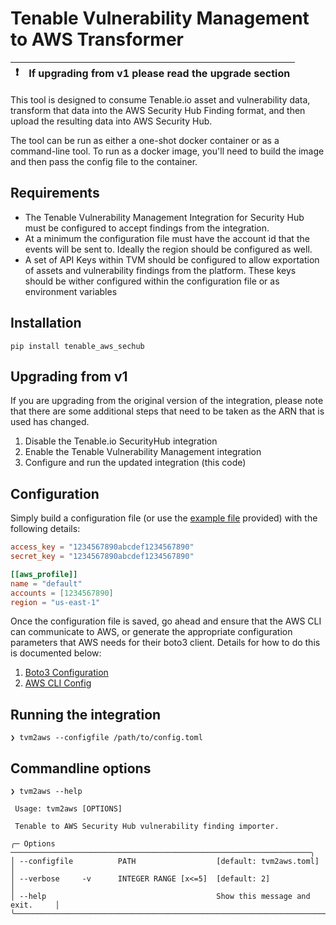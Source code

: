# Tenable Vulnerability Management to AWS Transformer

| :exclamation: | If upgrading from v1 please read the upgrade section |
| ------------- | :--------------------------------------------------- |

This tool is designed to consume Tenable.io asset and vulnerability data,
transform that data into the AWS Security Hub Finding format, and then upload
the resulting data into AWS Security Hub.

The tool can be run as either a one-shot docker container or as a command-line
tool. To run as a docker image, you'll need to build the image and then pass
the config file to the container.

## Requirements

- The Tenable Vulnerability Management Integration for Security Hub must be
  configured to accept findings from the integration.
- At a minimum the configuration file must have the account id that the events
  will be sent to. Ideally the region should be configured as well.
- A set of API Keys within TVM should be configured to allow exportation of
  assets and vulnerability findings from the platform. These keys should be
  wither configured within the configuration file or as environment variables

## Installation

```
pip install tenable_aws_sechub
```

## Upgrading from v1

If you are upgrading from the original version of the integration, please note
that there are some additional steps that need to be taken as the ARN that is
used has changed.

1. Disable the Tenable.io SecurityHub integration
2. Enable the Tenable Vulnerability Management integration
3. Configure and run the updated integration (this code)

## Configuration

Simply build a configuration file (or use the [example file][cfg] provided)
with the following details:

```toml
access_key = "1234567890abcdef1234567890"
secret_key = "1234567890abcdef1234567890"

[[aws_profile]]
name = "default"
accounts = [1234567890]
region = "us-east-1"
```

Once the configuration file is saved, go ahead and ensure that the AWS CLI can
communicate to AWS, or generate the appropriate configuration parameters that
AWS needs for their boto3 client. Details for how to do this is documented
below:

1. [Boto3 Configuration](https://boto3.amazonaws.com/v1/documentation/api/latest/guide/quickstart.html#configuration)
2. [AWS CLI Config](https://docs.aws.amazon.com/cli/latest/userguide/cli-chap-configure.html)

## Running the integration

```
❯ tvm2aws --configfile /path/to/config.toml
```

## Commandline options

```
❯ tvm2aws --help

 Usage: tvm2aws [OPTIONS]

 Tenable to AWS Security Hub vulnerability finding importer.

╭─ Options ───────────────────────────────────────────────────────────────────╮
│ --configfile          PATH                  [default: tvm2aws.toml]         │
│ --verbose     -v      INTEGER RANGE [x<=5]  [default: 2]                    │
│ --help                                      Show this message and exit.     │
╰─────────────────────────────────────────────────────────────────────────────╯
```

[cfg]: tvm2aws.toml
